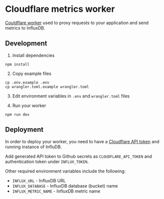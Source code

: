 # Cloudflare metrics worker

[Couldflare worker](https://developers.cloudflare.com/workers/) used to proxy requests to your application and send metrics to InfluxDB.

## Development

1. Install dependencies

```
npm install
```

2. Copy example files

```
cp .env.example .env
cp wrangler.toml.example wrangler.toml
```

3. Edit environment variables in `.env` and `wrangler.toml` files

3. Run your worker

```
npm run dev
```

## Deployment

In order to deploy your worker, you need to have a [Cloudflare API token](https://developers.cloudflare.com/fundamentals/api/get-started/create-token/) and running instance of InfluDB.

Add generated API token to Github secrets as `CLOUDFLARE_API_TOKEN` and authentication token under `INFLUX_TOKEN`.

Other required environment variables include the following:
- `INFLUX_URL` - InfluxDB URL
- `INFLUX_DATABASE` - InfluxDB database (bucket) name
- `INFLUX_METRIC_NAME` - InfluxDB metric name